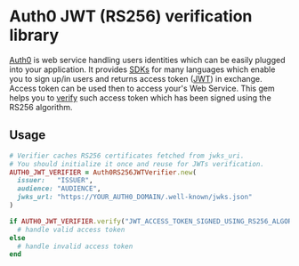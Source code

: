 # Auth0 JWT (RS256) verification library
[Auth0](https://auth0.com) is web service handling users identities which can be easily plugged
into your application. It provides [SDKs](https://auth0.com/docs) for many languages which enable you to sign up/in users
and returns access token ([JWT](https://jwt.io)) in exchange. Access token can be used then to access your's Web Service.
This gem helps you to [verify](https://auth0.com/docs/api-auth/tutorials/verify-access-token#verify-the-signature)
such access token which has been signed using the RS256 algorithm.

## Usage

```ruby
# Verifier caches RS256 certificates fetched from jwks_uri.
# You should initialize it once and reuse for JWTs verification.
AUTH0_JWT_VERIFIER = Auth0RS256JWTVerifier.new(
  issuer:   "ISSUER",
  audience: "AUDIENCE",
  jwks_url: "https://YOUR_AUTH0_DOMAIN/.well-known/jwks.json"
)

if AUTH0_JWT_VERIFIER.verify("JWT_ACCESS_TOKEN_SIGNED_USING_RS256_ALGORITHM").valid?
  # handle valid access token
else
  # handle invalid access token
end
```

